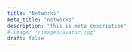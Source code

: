 ```yaml
---
title: "Networks"
meta_title: "networks"
description: "this is meta description"
# image: "/images/avatar.jpg"
draft: false
---
```

